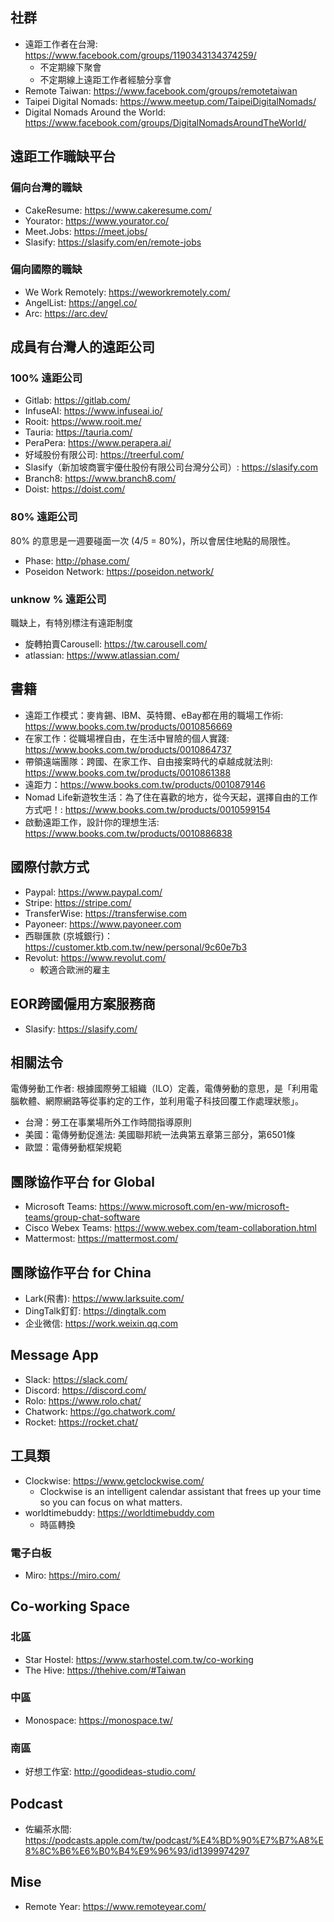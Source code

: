 ## 社群

- 遠距工作者在台灣: <https://www.facebook.com/groups/1190343134374259/>
  - 不定期線下聚會
  - 不定期線上遠距工作者經驗分享會
- Remote Taiwan: <https://www.facebook.com/groups/remotetaiwan>
- Taipei Digital Nomads: <https://www.meetup.com/TaipeiDigitalNomads/>
- Digital Nomads Around the World: <https://www.facebook.com/groups/DigitalNomadsAroundTheWorld/>

## 遠距工作職缺平台

### 偏向台灣的職缺

- CakeResume: <https://www.cakeresume.com/>
- Yourator: <https://www.yourator.co/>
- Meet.Jobs: <https://meet.jobs/>
- Slasify: <https://slasify.com/en/remote-jobs>

### 偏向國際的職缺

- We Work Remotely: <https://weworkremotely.com/>
- AngelList: <https://angel.co/>
- Arc: <https://arc.dev/>

## 成員有台灣人的遠距公司 

### 100% 遠距公司

- Gitlab: <https://gitlab.com/>
- InfuseAI: <https://www.infuseai.io/>
- Rooit: <https://www.rooit.me/>
- Tauria: <https://tauria.com/>
- PeraPera: <https://www.perapera.ai/>
- 好域股份有限公司: <https://treerful.com/>
- Slasify（新加坡商寰宇優仕股份有限公司台灣分公司）: <https://slasify.com>
- Branch8: <https://www.branch8.com/>
- Doist: <https://doist.com/>

### 80% 遠距公司

80% 的意思是一週要碰面一次 (4/5 = 80%)，所以會居住地點的局限性。

- Phase: <http://phase.com/>
- Poseidon Network: <https://poseidon.network/>

### unknow % 遠距公司

職缺上，有特別標注有遠距制度

-  旋轉拍賣Carousell: <https://tw.carousell.com/>
-  atlassian: <https://www.atlassian.com/>

## 書籍

- 遠距工作模式：麥肯錫、IBM、英特爾、eBay都在用的職場工作術: <https://www.books.com.tw/products/0010856669>
- 在家工作：從職場裡自由，在生活中冒險的個人實踐: <https://www.books.com.tw/products/0010864737>
- 帶領遠端團隊：跨國、在家工作、自由接案時代的卓越成就法則: <https://www.books.com.tw/products/0010861388>
- 遠距力：<https://www.books.com.tw/products/0010879146>
- Nomad Life新遊牧生活：為了住在喜歡的地方，從今天起，選擇自由的工作方式吧！: <https://www.books.com.tw/products/0010599154>
- 啟動遠距工作，設計你的理想生活: <https://www.books.com.tw/products/0010886838>

## 國際付款方式

- Paypal: <https://www.paypal.com/>
- Stripe: <https://stripe.com/>
- TransferWise: <https://transferwise.com>
- Payoneer: <https://www.payoneer.com>
- 西聯匯款 (京城銀行)：<https://customer.ktb.com.tw/new/personal/9c60e7b3>
- Revolut: <https://www.revolut.com/>
  - 較適合歐洲的雇主 

## EOR跨國僱用方案服務商

- Slasify: <https://slasify.com/>

## 相關法令
電傳勞動工作者: 根據國際勞工組織（ILO）定義，電傳勞動的意思，是「利用電腦軟體、網際網路等從事約定的工作，並利用電子科技回覆工作處理狀態」。

- 台灣：勞工在事業場所外工作時間指導原則
- 美國：電傳勞動促進法: 美國聯邦統一法典第五章第三部分，第6501條
- 歐盟：電傳勞動框架規範

## 團隊協作平台 for Global

- Microsoft Teams: <https://www.microsoft.com/en-ww/microsoft-teams/group-chat-software>
- Cisco Webex Teams: <https://www.webex.com/team-collaboration.html>
- Mattermost: <https://mattermost.com/>

## 團隊協作平台 for China

- Lark(飛書): <https://www.larksuite.com/>
- DingTalk釘釘: <https://dingtalk.com>
- 企业微信: <https://work.weixin.qq.com>

## Message App

- Slack: <https://slack.com/>
- Discord: <https://discord.com/>
- Rolo: <https://www.rolo.chat/>
- Chatwork: <https://go.chatwork.com/>
- Rocket: <https://rocket.chat/>

## 工具類

- Clockwise: <https://www.getclockwise.com/>
  - Clockwise is an intelligent calendar assistant that frees up your time so you can focus on what matters. 
- worldtimebuddy: <https://worldtimebuddy.com>
  - 時區轉換

### 電子白板
- Miro: <https://miro.com/>

## Co-working Space

### 北區
- Star Hostel: <https://www.starhostel.com.tw/co-working>
- The Hive: <https://thehive.com/#Taiwan>

### 中區
- Monospace: <https://monospace.tw/>

### 南區
- 好想工作室: <http://goodideas-studio.com/>

## Podcast
- 佐編茶水間: <https://podcasts.apple.com/tw/podcast/%E4%BD%90%E7%B7%A8%E8%8C%B6%E6%B0%B4%E9%96%93/id1399974297>

## Mise
- Remote Year: <https://www.remoteyear.com/>
